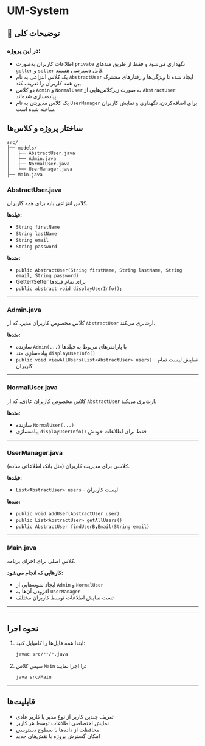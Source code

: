 # UM-System




## 🧾 توضیحات کلی


### در این پروژه:
- اطلاعات کاربران به‌صورت `private` نگهداری می‌شود و فقط از طریق متدهای `getter` و `setter` قابل دسترسی هستند.
- یک کلاس انتزاعی به نام `AbstractUser` ایجاد شده تا ویژگی‌ها و رفتارهای مشترک بین همه کاربران را تعریف کند.
- دو کلاس `Admin` و `NormalUser` به صورت زیرکلاس‌هایی از `AbstractUser` پیاده‌سازی شده‌اند.
- یک کلاس مدیریتی به نام `UserManager` برای اضافه‌کردن، نگهداری و نمایش کاربران ساخته شده است.




##  ساختار پروژه و کلاس‌ها

```
src/
├── models/
│   ├── AbstractUser.java
│   ├── Admin.java
│   ├── NormalUser.java
│   └── UserManager.java
├── Main.java
```

###  AbstractUser.java

کلاس انتزاعی پایه برای همه کاربران.

**فیلدها:**
- `String firstName`
- `String lastName`
- `String email`
- `String password`

**متدها:**
- `public AbstractUser(String firstName, String lastName, String email, String password)`
- Getter/Setter برای تمام فیلدها
- `public abstract void displayUserInfo();`

---

###  Admin.java

کلاس مخصوص کاربران مدیر، که از `AbstractUser` ارث‌بری می‌کند.

**متدها:**
- سازنده `Admin(...)` با پارامترهای مربوط به فیلدها
- پیاده‌سازی متد `displayUserInfo()`
- `public void viewAllUsers(List<AbstractUser> users)` - نمایش لیست تمام کاربران

---

###  NormalUser.java

کلاس مخصوص کاربران عادی، که از `AbstractUser` ارث‌بری می‌کند.

**متدها:**
- سازنده `NormalUser(...)`
- پیاده‌سازی `displayUserInfo()` فقط برای اطلاعات خودش

---

###  UserManager.java

کلاسی برای مدیریت کاربران (مثل بانک اطلاعاتی ساده).

**فیلدها:**
- `List<AbstractUser> users` - لیست کاربران

**متدها:**
- `public void addUser(AbstractUser user)`
- `public List<AbstractUser> getAllUsers()`
- `public AbstractUser findUserByEmail(String email)`


---

###  Main.java

کلاس اصلی برای اجرای برنامه.

**کارهایی که انجام می‌شود:**
- ایجاد نمونه‌هایی از `Admin` و `NormalUser`
- افزودن آن‌ها به `UserManager`
- تست نمایش اطلاعات توسط کاربران مختلف

---

---

##  نحوه اجرا

1. ابتدا همه فایل‌ها را کامپایل کنید:
   ```bash
   javac src/**/*.java
   ```

2. سپس کلاس `Main` را اجرا نمایید:
   ```bash
   java src/Main
   ```

---

##  قابلیت‌ها

- تعریف چندین کاربر از نوع مدیر یا کاربر عادی
- نمایش اختصاصی اطلاعات توسط هر کاربر
- محافظت از داده‌ها با سطوح دسترسی
- امکان گسترش پروژه با نقش‌های جدید

